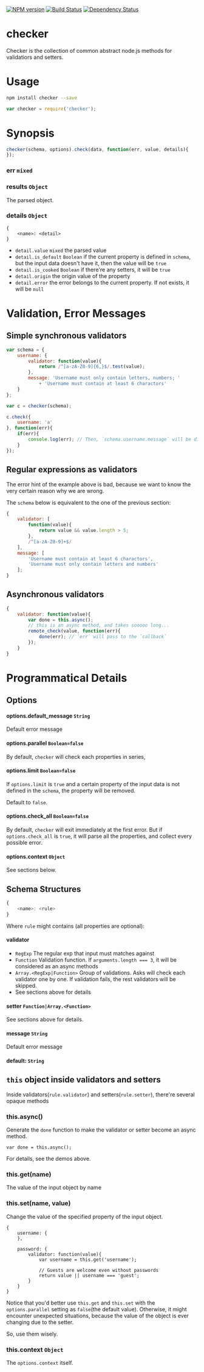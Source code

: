 [![NPM version](https://badge.fury.io/js/checker.png)](http://badge.fury.io/js/checker)
[![Build Status](https://travis-ci.org/kaelzhang/node-checker.png?branch=master)](https://travis-ci.org/kaelzhang/node-checker)
[![Dependency Status](https://gemnasium.com/kaelzhang/node-checker.png)](https://gemnasium.com/kaelzhang/node-checker)

# checker

Checker is the collection of common abstract node.js methods for validatiors and setters.
	
# Usage
```sh
npm install checker --save
```

```js
var checker = require('checker');
```

# Synopsis

```js
checker(schema, options).check(data, function(err, value, details){
});
```

### err `mixed`

### results `Object`

The parsed object.

### details `Object`

```
{
	<name>: <detail>
}
```

- `detail.value` `mixed` the parsed value
- `detail.is_default` `Boolean` if the current property is defined in `schema`, but the input data doesn't have it, then the value will be `true`
- `detail.is_cooked` `Boolean` if there're any setters, it will be `true`
- `detail.origin` the origin value of the property
- `detail.error` the error belongs to the current property. If not exists, it will be `null`


# Validation, Error Messages

## Simple synchronous validators

```js
var schema = {
	username: {
		validator: function(value){
			return /^[a-zA-Z0-9]{6,}$/.test(value);
		},
		message: 'Username must only contain letters, numbers; ' 
			+ 'Username must contain at least 6 charactors'
	}
};

var c = checker(schema);

c.check({
	username: 'a'
}, function(err){
	if(err){
		console.log(err); // Then, `schema.username.message` will be displayed.
	}
});
```

## Regular expressions as validators

The error hint of the example above is bad, because we want to know the very certain reason why we are wrong.

The `schema` below is equivalent to the one of the previous section:

```js
{
	validator: [
		function(value){
			return value && value.length > 5;
		}, 
		/^[a-zA-Z0-9]+$/
	],
	message: [
		'Username must contain at least 6 charactors', 
		'Username must only contain letters and numbers'
	];
}
```

## Asynchronous validators

```js
{
	validator: function(value){
		var done = this.async();
		// this is an async method, and takes sooooo long...
		remote_check(value, function(err){
			done(err); // `err` will pass to the `callback`
		});
	}
}
```


# Programmatical Details

## Options

#### options.default_message `String`

Default error message

#### options.parallel `Boolean=false`

By default, `checker` will check each properties in series, 

#### options.limit `Boolean=false`

If `options.limit` is `true` and a certain property of the input data is not defined in the `schema`, the property will be removed.

Default to `false`.

#### options.check_all `Boolean=false`

By default, `checker` will exit immediately at the first error. But if `options.check_all` is `true`, it will parse all the properties, and collect every possible error.

#### options.context `Object`

See sections below.

## Schema Structures 

```js
{
	<name>: <rule>
}
```


Where `rule` might contains (all properties are optional):

#### validator 

- `RegExp` The regular exp that input must matches against
- `Function` Validation function. If `arguments.length === 3`, it will be considered as an async methods
- `Array.<RegExp|Function>` Group of validations. Asks will check each validator one by one. If validation fails, the rest validators will be skipped.
- See sections above for details
	
#### setter `Function|Array.<Function>`

See sections above for details.

#### message `String`

Default error message

#### default: `String`


## `this` object inside validators and setters

Inside validators(`rule.validator`) and setters(`rule.setter`), there're several opaque methods

### this.async()

Generate the `done` function to make the validator or setter become an async method.

	var done = this.async();
	
For details, see the demos above.

### this.get(name)

The value of the input object by name

### this.set(name, value)

Change the value of the specified property of the input object.

```
{
	username: {
	},
	
	password: {
		validator: function(value){
			var username = this.get('username');
			
			// Guests are welcome even without passwords
			return value || username === 'guest';
		}
	}
}
```

Notice that you'd better use `this.get` and `this.set` with the `options.parallel` setting as `false`(the default value). Otherwise, it might encounter unexpected situations, because the value of the object is ever changing due to the setter.

So, use them wisely.

### this.context `Object`

The `options.context` itself.



